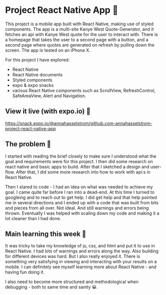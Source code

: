 # Project React Native App 📱

This project is a mobile app built with React Native, making use of styled components. The app is a multi-site Kanye West Quote-Generator, and it fetches an api with Kanye West quote for the user to interact with. There is a homepage that takes the user to a second page with a button, and a second page where quotes are generated on refresh by pulling down the screen. The app is tested on an iPhone X.

For this project I have explored:

- React Native
- React Native documents
- Styled components
- expo & expo snacks
- various React Native components such as ScrollView, RefreshControl, SafeAreaView, Alert and Navigation.

## View it live (with expo.io) 👀

https://snack.expo.io/@annahasselstrom/github.com-annahasselstrom-project-react-native-app

## The problem 🧠

I started with reading the brief closely to make sure I understood what the goal and requirements were for this project. I then did some research on react native and basic apps to build. After that I sketched a design and user-flow. After that, I did some more research into how to work with api:s in React Native. 

Then I stared to code - I had an idea on what was needed to achieve my goal. I came quite far before I ran into a dead-end. At this time I turned to googleing and to reach out to get help. I did get help and that help pointed me in several directions and I ended up with a code that was built from bits and pieces from all over. Not ideal. And still warnings and errors being thrown. Eventually I was helped with scaling down my code and making it a lot cleaner than I had done. 

## Main learning this week 💜

It was tricky to take my knowledge of js, css, and html and put it to use in React Native. I had lots of warnings and errors along the way. Also building for different devices was hard. But I also really enjoyed it. There is something very satisfying in viewing and interacting with your results on a mobile. I can definitely see myself learning more about React Native - and having fun doing it.

I also need to become more structured and methodological when debugging - both to same time and sanity 😀.



